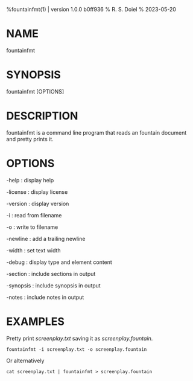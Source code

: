 %fountainfmt(1) | version 1.0.0 b0ff936
% R. S. Doiel
% 2023-05-20

# NAME

fountainfmt

# SYNOPSIS

fountainfmt [OPTIONS]

# DESCRIPTION

fountainfmt is a command line program that reads an fountain document and pretty prints it.

# OPTIONS

-help
: display help

-license
: display license

-version
: display version

-i
: read from filename

-o
: write to filename

-newline
: add a trailing newline

-width
: set text width

-debug
: display type and element content

-section
: include sections in output

-synopsis
: include synopsis in output

-notes
: include notes in output


# EXAMPLES

Pretty print *screenplay.txt* saving it as *screenplay.fountain*.

~~~
fountainfmt -i screenplay.txt -o screenplay.fountain
~~~

Or alternatively

~~~
cat screenplay.txt | fountainfmt > screenplay.fountain
~~~


